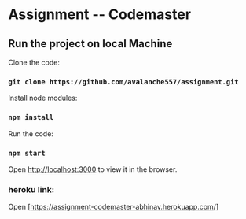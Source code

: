# Assignment -- Codemaster

## Run the project on local Machine

Clone the code:

###   `git clone https://github.com/avalanche557/assignment.git`

Install node modules:

### `npm install`

Run the code:

### `npm start`

Open [http://localhost:3000](http://localhost:3000) to view it in the browser.


### heroku link:

Open [https://assignment-codemaster-abhinav.herokuapp.com/]
